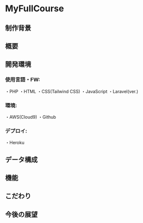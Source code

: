 # MyFullCourse

## 制作背景


## 概要

## 開発環境

### 使用言語・FW:
・PHP
・HTML
・CSS(Tailwind CSS)
・JavaScript
・Laravel(ver.)

### 環境:
・AWS(Cloud9)
・Github

### デプロイ:
・Heroku


## データ構成

## 機能

## こだわり

## 今後の展望
